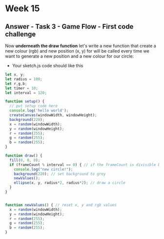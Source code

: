 # Week 15

## Answer - Task 3 - Game Flow - First code challenge


Now **underneath the draw function** let's write a new function that create a new colour (rgb) and new position (x, y) for will be called every time we want to generate a new position and a new colour for our circle:


- Your sketch.js code should like this

```javascript
let x, y;
let radius = 100;
let r,g,b;
let timer = 10;
let interval = 120;

function setup() {
  // put setup code here
  console.log('hello world');
  createCanvas(windowWidth, windowHeight);
  background(220);
  x = random(windowWidth);
  y = random(windowHeight);
  r = random(255);
  g = random(255);
  b = random(255);
}

function draw() {
  fill(0, 0, 0);
  if (frameCount % interval == 0) { // if the frameCount is divisible by the interval, then the interval (in seconds) has passed and we can draw a new circle
    console.log("new circle!");
    background(220); // set background to grey
    newValues();
    ellipse(x, y, radius*2, radius*2); // draw a circle
  }  
}


function newValues() { // reset x, y and rgb values 
  x = random(windowWidth);
  y = random(windowHeight);
  r = random(255);
  g = random(255);
  b = random(255);
}
```
